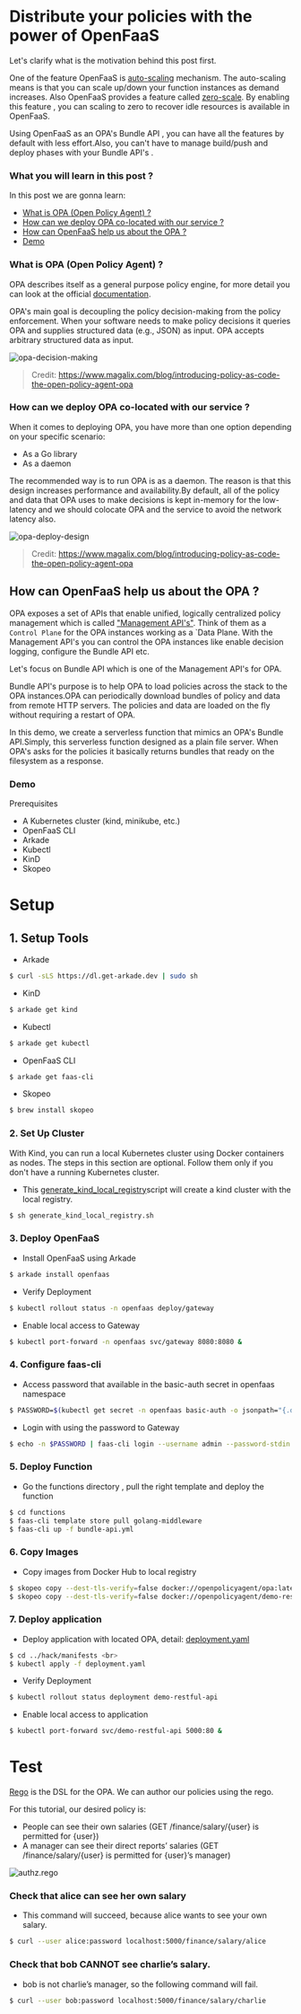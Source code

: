 # Distribute your policies with the power of OpenFaaS

Let's clarify what is the motivation behind this post first.

One of the feature OpenFaaS is [auto-scaling](https://docs.openfaas.com/architecture/autoscaling/) mechanism. The auto-scaling means is that you can scale up/down your function instances as demand increases. Also OpenFaaS provides 
a feature called [zero-scale](https://docs.openfaas.com/architecture/autoscaling/#zero-scale). By enabling this feature , you can scaling to zero to recover idle resources is available in OpenFaaS.

Using OpenFaaS as an OPA's Bundle API , you can have all the features by default with less effort.Also, you can't have to manage build/push and deploy phases with your Bundle API's .

### What you will learn in this post ?

In this post we are gonna learn:

* [What is OPA (Open Policy Agent) ?](#whatisopa)
* [How can we deploy OPA co-located with our service ?](#colocate-opa-service)
* [How can OpenFaaS help us about the OPA ?](#openfaasopa)
* [Demo](#demo)

### <a id="whatisopa"></a> What is OPA (Open Policy Agent) ?

OPA describes itself as a general purpose policy engine, for more detail you can look at the official [documentation](https://www.openpolicyagent.org/docs/latest/).

OPA's main goal is decoupling the policy decision-making from the policy enforcement. When your software needs to make policy decisions it queries OPA and supplies structured data (e.g., JSON) as input. OPA accepts arbitrary structured data as input.

![opa-decision-making](docs/opa-policy-decision-make.png)
> Credit: https://www.magalix.com/blog/introducing-policy-as-code-the-open-policy-agent-opa

### <a id="colocate-opa-service"></a> How can we deploy OPA co-located with our service ?

When it comes to deploying OPA, you have more than one option depending on your specific scenario:

* As a Go library
* As a daemon

The recommended way is to run OPA is as a daemon. The reason is that this design increases performance and availability.By default, all of the policy and data that OPA uses to make decisions is kept in-memory for the low-latency and we should colocate OPA and the service to avoid the network latency also.

![opa-deploy-design](docs/opa-deploy-design.png)
> Credit: https://www.magalix.com/blog/introducing-policy-as-code-the-open-policy-agent-opa

## <a id="openfaasopa"></a> How can OpenFaaS help us about the OPA ?

OPA exposes a set of APIs that enable unified, logically centralized policy management which is called ["Management API's"](https://www.openpolicyagent.org/docs/latest/management/). Think of them as a `Control Plane` for the OPA instances working as a `Data Plane. With the Management API's you can control the OPA instances like enable decision logging, configure the Bundle API etc.

Let's focus on Bundle API which is one of the Management API's for OPA.

Bundle API's purpose is to help OPA to load policies across the stack to the OPA instances.OPA can periodically download bundles of policy and data from remote HTTP servers. The policies and data are loaded on the fly without requiring a restart of OPA.

In this demo, we create a serverless function that mimics an OPA's Bundle API.Simply, this serverless function designed as a plain file server. When OPA's asks for the policies it basically returns bundles that ready on the filesystem as a response.

### <a id="demo"></a> Demo

 Prerequisites
* A Kubernetes cluster (kind, minikube, etc.)
* OpenFaaS CLI
* Arkade
* Kubectl
* KinD
* Skopeo


# Setup

## 1. Setup Tools

* Arkade
```sh
$ curl -sLS https://dl.get-arkade.dev | sudo sh
```

* KinD
```sh
$ arkade get kind
```

* Kubectl
```sh
$ arkade get kubectl
```

* OpenFaaS CLI
```sh
$ arkade get faas-cli
```

* Skopeo
```sh
$ brew install skopeo
```


### 2. Set Up Cluster

With Kind, you can run a local Kubernetes cluster using Docker containers as nodes. The steps in this section are optional. Follow them only if you don't have a running Kubernetes cluster.

* This [generate_kind_local_registry](hack/generate_kind_local_registry.sh)script  will create a kind cluster with the local registry.

```sh
$ sh generate_kind_local_registry.sh
```

### 3. Deploy OpenFaaS

* Install OpenFaaS using Arkade

```sh
$ arkade install openfaas
```

* Verify Deployment

```sh
$ kubectl rollout status -n openfaas deploy/gateway
```

* Enable local access to Gateway
```sh
$ kubectl port-forward -n openfaas svc/gateway 8080:8080 &
```

### 4. Configure faas-cli

* Access password that available in the basic-auth secret in openfaas namespace

```sh
$ PASSWORD=$(kubectl get secret -n openfaas basic-auth -o jsonpath="{.data.basic-auth-password}" | base64 --decode; echo)
```

* Login with using the password to Gateway

```sh
$ echo -n $PASSWORD | faas-cli login --username admin --password-stdin
```

### 5. Deploy Function

* Go the functions directory , pull the right template and deploy the function

```sh
$ cd functions
$ faas-cli template store pull golang-middleware
$ faas-cli up -f bundle-api.yml
```

### 6. Copy Images

* Copy images from Docker Hub to local registry

```sh
$ skopeo copy --dest-tls-verify=false docker://openpolicyagent/opa:latest docker://localhost:5000/opa:latest <br>
$ skopeo copy --dest-tls-verify=false docker://openpolicyagent/demo-restful-api:0.2 docker://localhost:5000/demo-restful-api:0.2
```

### 7. Deploy application

* Deploy application with located OPA, detail: [deployment.yaml](hack/manifests/deployment.yaml)

```sh
$ cd ../hack/manifests <br>
$ kubectl apply -f deployment.yaml
```

* Verify Deployment

```sh
$ kubectl rollout status deployment demo-restful-api
```

* Enable local access to application

```sh
$ kubectl port-forward svc/demo-restful-api 5000:80 &
```

# Test

[Rego](https://www.openpolicyagent.org/docs/latest/#rego) is the DSL for the OPA. We can author our policies using the rego.

For this tutorial, our desired policy is:

* People can see their own salaries (GET /finance/salary/{user} is permitted for {user})
* A manager can see their direct reports’ salaries (GET /finance/salary/{user} is permitted for {user}’s manager)

![authz.rego](docs/authz-policy.png)

### Check that alice can see her own salary

* This command will succeed, because alice wants to see your own salary.

```sh
$ curl --user alice:password localhost:5000/finance/salary/alice
```

### Check that bob CANNOT see charlie’s salary.

* bob is not charlie’s manager, so the following command will fail.

```sh
$ curl --user bob:password localhost:5000/finance/salary/charlie
```